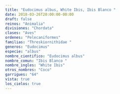 ```yaml
---
title: "Eudocimus albus, White Ibis, Ibis Blanco "
date: 2018-03-26T20:00:00-00:00
draft: false
reinos: "Animalia"
divisiones: "Chordata"
clases: "Aves"
ordenes: "Pelecaniformes"
familias: "Threskiornithidae "
generos: "Eudocimus"
especie: "albus"
nombre_cientifico: "Eudocimus albus"
nombre_comun: "Ibis Blanco "
nombre_ingles: "White Ibis"
otros_nombres: "Coco"
garrigues: "64"
vista: true
los_cielos: true
---
```

